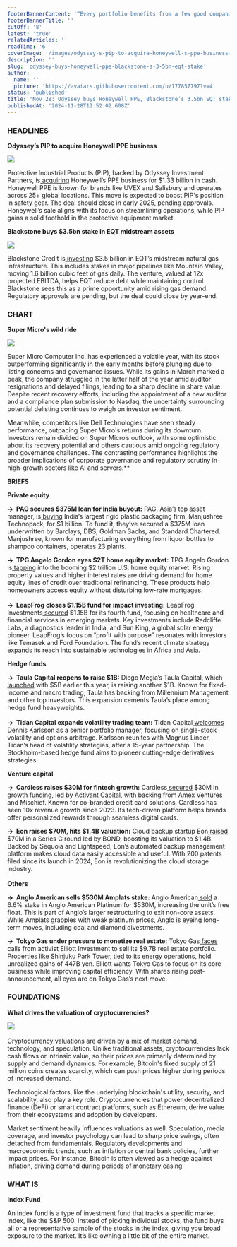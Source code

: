 ```yaml
---
footerBannerContent: '“Every portfolio benefits from a few good companies held for the long term.” – Steven Cohen'
footerBannerTitle: ''
cutOff: '8'
latest: 'true'
relatedArticles: ''
readTime: '6'
coverImage: '/images/odyssey-s-pip-to-acquire-honeywell-s-ppe-business-for-1.33bn-g0OT.webp'
description: ''
slug: 'odyssey-buys-honeywell-ppe-blackstone-s-3-5bn-eqt-stake'
author:
  name: ''
  picture: 'https://avatars.githubusercontent.com/u/177857797?v=4'
status: 'published'
title: 'Nov 28: Odyssey buys Honeywell PPE, Blackstone’s 3.5bn EQT stake'
publishedAt: '2024-11-28T12:52:02.608Z'
---
```


### HEADLINES

**Odyssey’s PIP to acquire Honeywell PPE business**

![](/images/odyssey-s-pip-to-acquire-honeywell-s-ppe-business-for-1.33bn-MyMD.webp)

Protective Industrial Products (PIP), backed by Odyssey Investment Partners, is[ acquiring](https://www.privateequitywire.co.uk/odysseys-pip-to-acquire-honeywells-ppe-business-for-1-33bn/) Honeywell’s PPE business for $1.33 billion in cash. Honeywell PPE is known for brands like UVEX and Salisbury and operates across 25+ global locations. This move is expected to boost PIP's position in safety gear. The deal should close in early 2025, pending approvals. Honeywell’s sale aligns with its focus on streamlining operations, while PIP gains a solid foothold in the protective equipment market.

**Blackstone buys $3.5bn stake in EQT midstream assets**

![](/images/blackstone-acquires-3.5bn-stake-in-eqt-s-midstream-natural-gas-assets-M0OT.webp)

Blackstone Credit is[ investing](https://www.privateequitywire.co.uk/blackstone-acquires-3-5bn-stake-in-eqts-midstream-natural-gas-assets/#:~:text=Blackstone%20Credit%20%26%20Insurance%20\(BXCI\),a%20report%20by%20Alternatives%20Watch.) $3.5 billion in EQT’s midstream natural gas infrastructure. This includes stakes in major pipelines like Mountain Valley, moving 1.6 billion cubic feet of gas daily. The venture, valued at 12x projected EBITDA, helps EQT reduce debt while maintaining control. Blackstone sees this as a prime opportunity amid rising gas demand. Regulatory approvals are pending, but the deal could close by year-end.

### CHART

**Super Micro's wild ride**

![](/images/super-U2Nz.webp)

Super Micro Computer Inc. has experienced a volatile year, with its stock outperforming significantly in the early months before plunging due to listing concerns and governance issues. While its gains in March marked a peak, the company struggled in the latter half of the year amid auditor resignations and delayed filings, leading to a sharp decline in share value. Despite recent recovery efforts, including the appointment of a new auditor and a compliance plan submission to Nasdaq, the uncertainty surrounding potential delisting continues to weigh on investor sentiment.

Meanwhile, competitors like Dell Technologies have seen steady performance, outpacing Super Micro's returns during its downturn. Investors remain divided on Super Micro’s outlook, with some optimistic about its recovery potential and others cautious amid ongoing regulatory and governance challenges. The contrasting performance highlights the broader implications of corporate governance and regulatory scrutiny in high-growth sectors like AI and servers.**

**BRIEFS**

**Private equity**

**→  PAG secures $375M loan for India buyout:** PAG, Asia’s top asset manager, is[ buying](https://www.bnnbloomberg.ca/business/international/2024/11/27/pag-lines-up-375-million-loan-for-firms-largest-india-buyout/) India’s largest rigid plastic packaging firm, Manjushree Technopack, for $1 billion. To fund it, they’ve secured a $375M loan underwritten by Barclays, DBS, Goldman Sachs, and Standard Chartered. Manjushree, known for manufacturing everything from liquor bottles to shampoo containers, operates 23 plants.

**→  TPG Angelo Gordon eyes $2T home equity market:** TPG Angelo Gordon is[ tapping](https://www.bnnbloomberg.ca/investing/2024/11/27/tpg-angelo-gordon-spies-2-trillion-opportunity-in-home-equity/) into the booming $2 trillion U.S. home equity market. Rising property values and higher interest rates are driving demand for home equity lines of credit over traditional refinancing. These products help homeowners access equity without disturbing low-rate mortgages. \
\
**→  LeapFrog closes $1.15B fund for impact investing:** LeapFrog Investments[ secured](https://www.privateequitywire.co.uk/leapfrog-raises-1-15bn-for-fourth-fund/) $1.15B for its fourth fund, focusing on healthcare and financial services in emerging markets. Key investments include Redcliffe Labs, a diagnostics leader in India, and Sun King, a global solar energy pioneer. LeapFrog’s focus on “profit with purpose” resonates with investors like Temasek and Ford Foundation. The fund’s recent climate strategy expands its reach into sustainable technologies in Africa and Asia.

**Hedge funds**

**→  Taula Capital reopens to raise $1B:** Diego Megia’s Taula Capital, which[ launched](https://www.bnnbloomberg.ca/investing/2024/11/27/diego-megias-hedge-fund-reopens-to-raise-another-1-billion/) with $5B earlier this year, is raising another $1B. Known for fixed-income and macro trading, Taula has backing from Millennium Management and other top investors. This expansion cements Taula’s place among hedge fund heavyweights. \
\
**→  Tidan Capital expands volatility trading team:** Tidan Capital[ welcomes](https://www.hedgeweek.com/tidan-capital-adds-senior-portfolio-manager-to-volatility-and-options-arbitrage-team/) Dennis Karlsson as a senior portfolio manager, focusing on single-stock volatility and options arbitrage. Karlsson reunites with Magnus Linder, Tidan’s head of volatility strategies, after a 15-year partnership. The Stockholm-based hedge fund aims to pioneer cutting-edge derivatives strategies.

**Venture capital**

**→  Cardless raises $30M for fintech growth:** Cardless[ secured](https://vcnewsdaily.com/cardless/venture-capital-funding/gwhxcsrmsq) $30M in growth funding, led by Activant Capital, with backing from Amex Ventures and Mischief. Known for co-branded credit card solutions, Cardless has seen 10x revenue growth since 2023. Its tech-driven platform helps brands offer personalized rewards through seamless digital cards. 

**→  Eon raises $70M, hits $1.4B valuation:** Cloud backup startup Eon[ raised](https://vcnewsdaily.com/eon/venture-capital-funding/jpfztfrnwn) $70M in a Series C round led by BOND, boosting its valuation to $1.4B. Backed by Sequoia and Lightspeed, Eon’s automated backup management platform makes cloud data easily accessible and useful. With 200 patents filed since its launch in 2024, Eon is revolutionizing the cloud storage industry.\
\
**Others**

**→  Anglo American sells $530M Amplats stake:** Anglo American[ sold](https://www.bnnbloomberg.ca/investing/2024/11/27/anglo-american-raises-530-million-from-sale-of-amplats-stake/) a 6.6% stake in Anglo American Platinum for $530M, increasing the unit’s free float. This is part of Anglo’s larger restructuring to exit non-core assets. While Amplats grapples with weak platinum prices, Anglo is eyeing long-term moves, including coal and diamond divestments.

**→  Tokyo Gas under pressure to monetize real estate:** Tokyo Gas[ faces](https://www.bnnbloomberg.ca/business/international/2024/11/27/tokyo-gas-faces-scrutiny-over-97-billion-real-estate-portfolio/) calls from activist Elliott Investment to sell its $9.7B real estate portfolio. Properties like Shinjuku Park Tower, tied to its energy operations, hold unrealized gains of 447B yen. Elliott wants Tokyo Gas to focus on its core business while improving capital efficiency. With shares rising post-announcement, all eyes are on Tokyo Gas’s next move.

### FOUNDATIONS

**What drives the valuation of cryptocurrencies?**

![](/images/what-drives-the-valuation-of-cryptocurrencies_-IwOT.webp)\
\
Cryptocurrency valuations are driven by a mix of market demand, technology, and speculation. Unlike traditional assets, cryptocurrencies lack cash flows or intrinsic value, so their prices are primarily determined by supply and demand dynamics. For example, Bitcoin's fixed supply of 21 million coins creates scarcity, which can push prices higher during periods of increased demand.

Technological factors, like the underlying blockchain's utility, security, and scalability, also play a key role. Cryptocurrencies that power decentralized finance (DeFi) or smart contract platforms, such as Ethereum, derive value from their ecosystems and adoption by developers.

Market sentiment heavily influences valuations as well. Speculation, media coverage, and investor psychology can lead to sharp price swings, often detached from fundamentals. Regulatory developments and macroeconomic trends, such as inflation or central bank policies, further impact prices. For instance, Bitcoin is often viewed as a hedge against inflation, driving demand during periods of monetary easing.

### WHAT IS

**Index Fund**

An index fund is a type of investment fund that tracks a specific market index, like the S&P 500. Instead of picking individual stocks, the fund buys all or a representative sample of the stocks in the index, giving you broad exposure to the market. It’s like owning a little bit of the entire market.